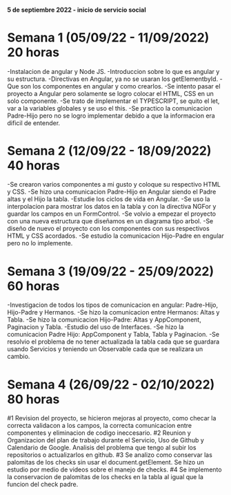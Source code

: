 #### 5 de septiembre 2022 - inicio de servicio social

# Semana 1 (05/09/22 - 11/09/2022) 20 horas
-Instalacion de angular y Node JS.
-Introduccion sobre lo que es angular y su estructura.
-Directivas en Angular, ya no se usaran los getElementbyId.
-Que son los componentes en angular y como crearlos.
-Se intento pasar el proyecto a Angular pero solamente se logro colocar el HTML, CSS en un solo componente.
-Se trato de implementar el TYPESCRIPT, se quito el let, var a la variables globales y se uso el this.
-Se practico la comunicacion Padre-Hijo pero no se logro implementar debido a que la informacion era dificil de entender.
# Semana 2 (12/09/22 - 18/09/2022) 40 horas
-Se crearon varios componentes a mi gusto y coloque su respectivo HTML y CSS.
-Se hizo una comunicacion Padre-Hijo en Angular siendo el Padre altas y el Hijo la tabla.
-Estudie los ciclos de vida en Angular.
-Se uso la interpolacion para mostrar los datos en la tabla y con la directiva NGFor y guardar los campos en un FormControl.
-Se volvio a empezar el proyecto con una nueva estructura que diseñamos en un diagrama tipo arbol.
-Se diseño de nuevo el proyecto con los componentes con sus respectivos HTML y CSS acordados.
-Se estudio la comunicacion Hijo-Padre en engular pero no lo implemente.
# Semana 3 (19/09/22 - 25/09/2022) 60 horas
-Investigacion de todos los tipos de comunicacion en angular: Padre-Hijo, Hijo-Padre y Hermanos.
-Se hizo la comunicacion entre Hermanos: Altas y Tabla. 
-Se hizo la comunicacion Hijo-Padre: Altas y AppComponent, Paginacion y Tabla.
-Estudio del uso de Interfaces.
-Se hizo la comunicacion Padre Hijo: AppComponent y Tabla, Tabla y Paginacion.
-Se resolvio el problema de no tener actualizada la tabla cada que se guardara usando Servicios y teniendo un Observable cada que se realizara un cambio.
# Semana 4 (26/09/22 - 02/10/2022) 80 horas
#1 Revision del proyecto, se hicieron mejoras al proyecto, como checar la correcta validacon a los campos, la correcta comunicacion entre componentes y eliminacion de codigo ineccesario.
#2 Reunion y Organizacion del plan de trabajo durante el Servicio, Uso de Github y Calendario de Google. Analisis del problema que tengo al subir los repositorios o actualizarlos en github.
#3 Se analizo como conservar las palomitas de los checks sin usar el document.getElement. Se hizo un estudio por medio de videos sobre el manejo de checks.
#4 Se implemento la conservacion de palomitas de los checks en la tabla al igual que la funcion del check padre.
